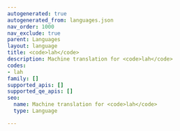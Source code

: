 ```yaml
---
autogenerated: true
autogenerated_from: languages.json
nav_order: 1000
nav_exclude: true
parent: Languages
layout: language
title: <code>lah</code>
description: Machine translation for <code>lah</code>
codes:
- lah
family: []
supported_apis: []
supported_qe_apis: []
seo:
  name: Machine translation for <code>lah</code>
  type: Language

---
```


